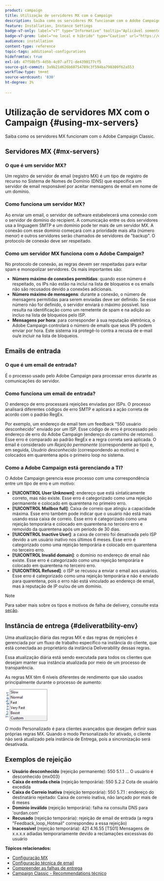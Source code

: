 ```yaml
---
product: campaign
title: Utilização de servidores MX com o Campaign
description: Saiba como os servidores MX funcionam com o Adobe Campaign Classic
feature: Installation, Instance Settings
badge-v7-only: label="v7" type="Informative" tooltip="Aplicável somente ao Campaign Classic v7"
badge-v7-prem: label="no local e híbrido" type="Caution" url="https://experienceleague.adobe.com/docs/campaign-classic/using/installing-campaign-classic/architecture-and-hosting-models/hosting-models-lp/hosting-models.html?lang=pt-BR" tooltip="Aplica-se somente a implantações locais e híbridas"
audience: installation
content-type: reference
topic-tags: additional-configurations
hidefromtoc: true
exl-id: 47f50bf5-4d5b-4c07-af71-de4390177cf5
source-git-commit: 3a9b21d626b60754789c3f594ba798309f62a553
workflow-type: tm+mt
source-wordcount: '830'
ht-degree: 3%

---
```


# Utilização de servidores MX com o Campaign {#using-mx-servers}



Saiba como os servidores MX funcionam com o Adobe Campaign Classic.

## Servidores MX {#mx-servers}

### O que é um servidor MX?

Um registro de servidor de email (registro MX) é um tipo de registro de recurso no Sistema de Nomes de Domínio (DNS) que especifica um servidor de email responsável por aceitar mensagens de email em nome de um domínio.

### Como funciona um servidor MX?

Ao enviar um email, o servidor de software estabelecerá uma conexão com o servidor de domínio do recipient. A comunicação entre os dois servidores usa a linguagem SMTP e um domínio pode ter mais de um servidor MX. A conexão com esse domínio começará com a prioridade mais alta (número menor) e outros servidores serão chamados de servidores de &quot;backup&quot;. O protocolo de conexão deve ser respeitado.

### Como um servidor MX funciona com o Adobe Campaign?

No protocolo de conexão, as regras devem ser respeitadas para evitar spam e monopolizar servidores. Os mais importantes são:

* **Número máximo de conexões permitidas**: quando esse número é respeitado, os IPs não estão na inclui na lista de bloqueios e os emails não são recusados devido a conexões adicionais.
* **Número máximo de mensagens**: durante a conexão, o número de mensagens permitidas para serem enviadas deve ser definido. Se esse número não for definido, o servidor enviará o máximo possível. Isso resulta na identificação como um remetente de spam e na adição ao incluo na lista de bloqueios pelo ISP.
* **Mensagens por hora**: para corresponder à sua reputação eletrônica, o Adobe Campaign controlará o número de emails que seus IPs podem enviar por hora. Este sistema irá protegê-lo contra a recusa de e-mail ou/e incluir na lista de bloqueios.

## Emails de entrada

### O que é um email de entrada?

É o processo usado pelo Adobe Campaign para processar erros durante as comunicações do servidor.

### Como funciona um email de entrada?

O endereço de erro processará rejeições enviadas por ISPs. O processo analisará diferentes códigos de erro SMTP e aplicará a ação correta de acordo com o padrão RegEx.

Por exemplo, um endereço de email tem um feedback &quot;550 usuário desconhecido&quot; enviado por um ISP. Esse código de erro é processado pelo endereço de erro do Adobe Campaign (endereço do caminho de retorno). Esse erro é comparado ao padrão RegEx e a regra correta será aplicada. O email é considerado um *Rejeição permanente* (correspondente ao tipo) e, em seguida, *Usuário desconhecido* (correspondendo ao motivo) e colocados em quarentena após o primeiro loop no sistema.

### Como a Adobe Campaign está gerenciando a TI?

O Adobe Campaign gerencia esse processo com uma correspondência entre um tipo de erro e um motivo:

* **[!UICONTROL User Unknown]**: endereço que está sintaticamente correto, mas não existe. Esse erro é categorizado como uma rejeição permanente e colocado em quarentena no primeiro erro.
* **[!UICONTROL Mailbox full]**: Caixa de correio que atingiu a capacidade máxima. Esse erro também pode indicar que o usuário não está mais usando essa caixa de correio. Esse erro é categorizado como uma rejeição temporária e colocado em quarentena no terceiro erro e removido da quarentena após um período de 30 dias.
* **[!UICONTROL Inactive User]**: a caixa de correio foi desativada pelo ISP devido a um usuário inativo nos últimos 6 meses. Esse erro é categorizado como uma rejeição temporária e colocado em quarentena no terceiro erro.
* **[!UICONTROL Invalid domain]**: o domínio no endereço de email não existe. Esse erro é categorizado como uma rejeição temporária e colocado em quarentena no terceiro erro.
* **[!UICONTROL Refused]**: o ISP se recusou a enviar o email aos usuários. Esse erro é categorizado como uma rejeição temporária e não é enviado para quarentena, pois o erro não está vinculado ao endereço de email, mas à reputação de IP ou/ou de um domínio.

>[!NOTE]
>
>Para saber mais sobre os tipos e motivos de falha de delivery, consulte esta [seção](../../delivery/using/understanding-delivery-failures.md#delivery-failure-types-and-reasons).

## Instância de entrega {#deliveratbility-env}

Uma atualização diária das regras MX e das regras de rejeições é gerenciada por um fluxo de trabalho específico na instância do cliente, que está conectada ao proprietário da instância Deliverability dessas regras.

Essa atualização diária está sendo executada para todos os clientes que desejam manter sua instância atualizada por meio de um processo de transparência.

As regras MX têm 6 níveis diferentes de rendimento que são usados principalmente durante o processo de aumento:

![](assets/mx-rules-throughput.png)

O modo Personalizado é para clientes avançados que desejam definir suas próprias regras MX. Quando o modo Personalizado for ativado, o cliente não será atualizado pela instância de Entrega, pois a sincronização será desativada.

## Exemplos de rejeição

* **Usuário desconhecido** (rejeição permanente): 550 5.1.1 ... O usuário é desconhecido {mx003}
* **Caixa de entrada cheia** (rejeição temporária): 550 5.2.2 Cota de usuário excedida
* **Caixa de Correio Inativa** (rejeição temporária): 550 5.7.1 : endereço do destinatário rejeitado: Caixa de correio inativa, não lançado por mais de 6 meses
* **Domínio inválido** (rejeição temporária): falha na consulta DNS para &#39;ourdan.com&#39;
* **Recusado** (rejeição temporária): rejeição de email de entrada (a regra &quot;Feedback_loop_Hotmail&quot; correspondeu a essa rejeição)
* **Inacessível** (rejeição temporária): 421 4.16.55 [TS01] Mensagens de x.x.x.x adiadas temporariamente devido a reclamações excessivas do usuário

**Tópicos relacionados:**
* [Configuração MX](../../installation/using/email-deliverability.md#mx-configuration)
* [Configuração técnica de email](../../installation/using/email-deliverability.md)
* [Compreender as falhas de entrega](../../delivery/using/understanding-delivery-failures.md)
* [Campaign Classic - Recommendations técnico](https://experienceleague.adobe.com/docs/deliverability-learn/deliverability-best-practice-guide/additional-resources/campaign/acc-technical-recommendations.html)
